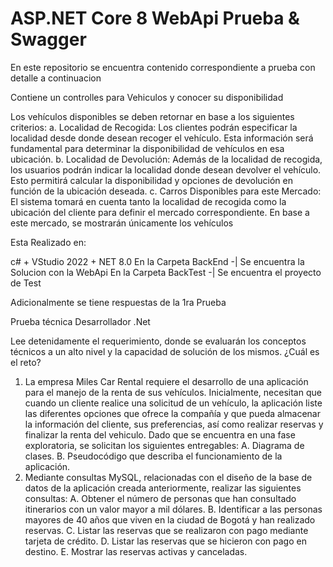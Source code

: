 # ASP.NET Core 8 WebApi Prueba & Swagger

En este repositorio se encuentra contenido correspondiente a prueba con detalle a continuacion

Contiene un controlles para Vehiculos y conocer su disponibilidad

Los vehículos disponibles se deben retornar en base a los siguientes criterios:
a. Localidad de Recogida: Los clientes podrán especificar la localidad
desde donde desean recoger el vehículo. Esta información será
fundamental para determinar la disponibilidad de vehículos en esa
ubicación.
b. Localidad de Devolución: Además de la localidad de recogida, los
usuarios podrán indicar la localidad donde desean devolver el vehículo.
Esto permitirá calcular la disponibilidad y opciones de devolución en
función de la ubicación deseada.
c. Carros Disponibles para este Mercado: El sistema tomará en cuenta
tanto la localidad de recogida como la ubicación del cliente para definir
el mercado correspondiente. En base a este mercado, se mostrarán
únicamente los vehículos

Esta Realizado en:

c# + VStudio 2022 + NET 8.0
En la Carpeta BackEnd -| Se encuentra la Solucion con la WebApi
En la Carpeta BackTest -| Se  encuentra el proyecto de Test


Adicionalmente se tiene respuestas de la 1ra Prueba

Prueba técnica Desarrollador .Net

Lee detenidamente el requerimiento, donde se evaluarán los conceptos técnicos a
un alto nivel y la capacidad de solución de los mismos.
¿Cuál es el reto?
1. La empresa Miles Car Rental requiere el desarrollo de una aplicación para el
manejo de la renta de sus vehículos. Inicialmente, necesitan que cuando un
cliente realice una solicitud de un vehículo, la aplicación liste las diferentes
opciones que ofrece la compañía y que pueda almacenar la información del
cliente, sus preferencias, así como realizar reservas y finalizar la renta del
vehiculo. Dado que se encuentra en una fase exploratoria, se solicitan los
siguientes entregables:
A. Diagrama de clases.
B. Pseudocódigo que describa el funcionamiento de la aplicación.
2. Mediante consultas MySQL, relacionadas con el diseño de la base de datos de
la aplicación creada anteriormente, realizar las siguientes consultas:
A. Obtener el número de personas que han consultado itinerarios con un
valor mayor a mil dólares.
B. Identificar a las personas mayores de 40 años que viven en la ciudad de
Bogotá y han realizado reservas.
C. Listar las reservas que se realizaron con pago mediante tarjeta de crédito.
D. Listar las reservas que se hicieron con pago en destino.
E. Mostrar las reservas activas y canceladas.

